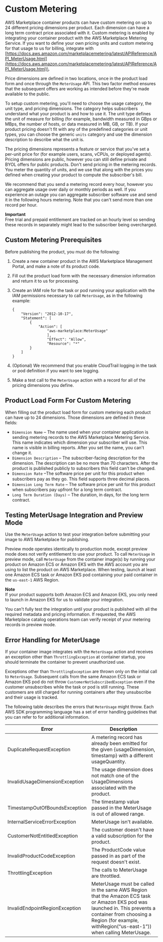 # Custom Metering<a name="container-metering-meterusage"></a>

AWS Marketplace container products can have custom metering on up to 24 different pricing dimensions per product\. Each dimension can have a long term contract price associated with it\. Custom metering is enabled by integrating your container product with the AWS Marketplace Metering Service\. If you want to define your own pricing units and custom metering for that usage to us for billing, integrate with [https://docs.aws.amazon.com/marketplacemetering/latest/APIReference/API_MeterUsage.html](https://docs.aws.amazon.com/marketplacemetering/latest/APIReference/API_MeterUsage.html)\.

Price dimensions are defined in two locations, once in the product load form and once through the `MeterUsage` API\. This two factor method ensures that the subsequent offers are working as intended before they're made available to the public\.

To setup custom metering, you'll need to choose the usage category, the unit type, and pricing dimensions\. The category helps subscribers understand what your product is and how to use it\. The unit type defines the unit of measure for billing \(for example, bandwidth measured in GBps or MBps, the number of hosts, or data measured in MB, GB, or TB\)\. If your product pricing doesn't fit with any of the predefined categories or unit types, you can choose the generic `units` category and use the dimension description to describe what the unit is\.

The pricing dimensions represents a feature or service that you've set a per\-unit price for \(for example users, scans, vCPUs, or deployed agents\)\. Pricing dimensions are public, however you can still define private and BYOL offers for public products\. Don't send pricing in the metering records\. You meter the quantity of units, and we use that along with the prices you defined when creating your product to compute the subscriber's bill\.

We recommend that you send a metering record every hour, however you can aggregate usage over daily or monthly periods as well\. If you experience an outage you can aggregate subscriber software use and send it in the following hours metering\. Note that you can't send more than one record per hour\.

**Important**  
Free trial and prepaid entitlement are tracked on an hourly level so sending these records in separately might lead to the subscriber being overcharged\.

## Custom Metering Prerequisites<a name="custom-metering-prereqs"></a>

Before publishing the product, you must do the following:

1. Create a new container product in the AWS Marketplace Management Portal, and make a note of its product code\.

1. Fill out the product load form with the necessary dimension information and return it to us for processing\.

1. Create an IAM role for the task or pod running your application with the IAM permissions necessary to call `MeterUsage`, as in the following example:

   ```
   {
       "Version": "2012-10-17",
       "Statement": [
           {
               "Action": [
                   "aws-marketplace:MeterUsage"
                   ],
                   "Effect": "Allow",
                   "Resource": "*"
           }
       ]
   }
   ```

1. \(Optional\) We recommend that you enable CloudTrail logging in the task or pod definition if you want to see logging\.

1. Make a test call to the `MeterUsage` action with a record for all of the pricing dimensions you define\.

## Product Load Form For Custom Metering<a name="custom-metering-product-load-form"></a>

When filling out the product load form for custom metering each product can have up to 24 dimensions\. Those dimensions are defined in these fields:
+ `Dimension Name` – The name used when your container application is sending metering records to the AWS Marketplace Metering Service\. This name indicates which dimension your subscriber will use\. This name is visible in billing reports\. After you set the name, you can't change it\.
+ `Dimension Description` – The subscriber\-facing description for the dimension\. The description can be no more than 70 characters\. After the product is published publicly to subscribers this field can't be changed\.
+ `Dimension Rate` –The software price per unit for this product when subscribers pay as they go\. This ﬁeld supports three decimal places\.
+ `Dimension Long Term Rate` – The software price per unit for this product when subscribers pay upfront for a long term contract\.
+ `Long Term Duration (Days)` – The duration, in days, for the long term contract\.

## Testing MeterUsage Integration and Preview Mode<a name="custom-metering-preview-mode"></a>

Use the `MeterUsage` action to test your integration before submitting your image to AWS Marketplace for publishing\.

Preview mode operates identically to production mode, except preview mode does not verify entitlement to use your product\. To call `MeterUsage` in preview mode, call `MeterUsage` from the container image\(s\) by running your product on Amazon ECS or Amazon EKS with the AWS account you are using to list the product on AWS Marketplace\. When testing, launch at least one Amazon ECS task or Amazon EKS pod containing your paid container in the `us-east-1` AWS Region\.

**Note**  
If your product supports both Amazon ECS and Amazon EKS, you only need to launch in Amazon EKS for us to validate your integration\.

You can't fully test the integration until your product is published with all the required metadata and pricing information\. If requested, the AWS Marketplace catalog operations team can verify receipt of your metering records in preview mode\.

## Error Handling for MeterUsage<a name="custom-metering-entitlement-error-handling"></a>

If your container image integrates with the `MeterUsage` action and receives an exception other than `ThrottlingException` at container startup, you should terminate the container to prevent unauthorized use\.

Exceptions other than `ThrottlingException` are thrown only on the initial call to `MeterUsage`\. Subsequent calls from the same Amazon ECS task or Amazon EKS pod do not throw `CustomerNotSubscribedException` even if the customer unsubscribes while the task or pod is still running\. These customers are still charged for running containers after they unsubscribe and their usage is tracked\.

The following table describes the errors that `MeterUsage` might throw\. Each AWS SDK programming language has a set of error handling guidelines that you can refer to for additional information\. 


|  **Error**  |  **Description**  | 
| --- | --- | 
| DuplicateRequestException | A metering record has already been emitted for the given \{usageDimension, timestamp\} with a different usageQuantity\. | 
| InvalidUsageDimensionException | The usage dimension does not match one of the UsageDimensions associated with the product\. | 
| TimestampOutOfBoundsException  | The timestamp value passed in the MeterUsage is out of allowed range\. | 
|  InternalServiceErrorException  |  MeterUsage isn't available\. | 
|  CustomerNotEntitledException  |  The customer doesn't have a valid subscription for the product\.  | 
|  InvalidProductCodeException  |  The ProductCode value passed in as part of the request doesn't exist\.  | 
|  ThrottlingException  |  The calls to MeterUsage are throttled\. | 
|  InvalidEndpointRegionException  |  MeterUsage must be called in the same AWS Region that the Amazon ECS task or Amazon EKS pod was launched in\. This prevents a container from choosing a Region \(for example, withRegion\(“us\-east\-1”\)\) when calling MeterUsage\.  | 